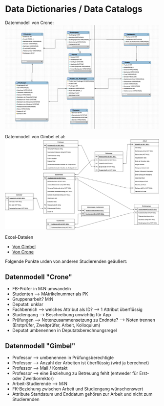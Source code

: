 # Data Dictionaries / Data Catalogs

Datenmodell von Crone:
![Data Model von Crone](./Crone_ERM_Modell%20.jpg)

Datenmodell von Gimbel et al:
![Data Model von Gimbel](./Gimbel_et_al_data_model.png)

Excel-Dateien

* [Von Gimbel](./Gimbel_et_al_normalisierte_tabellen_mit_datenkatalog.xlsx)
* [Von Crone](Crone_data_catalog_V04.xlsx)  

Folgende Punkte urden von anderen Studierenden geäußert:

## Datenmodell "Crone"

* FB-Prüfer in M:N umwandeln
* Studenten  --> MAtrikelnummer als PK
* Gruppenarbeit? M:N
* Deputat: unklar
* Fachbereich --> welches Attribut als ID? --> 1 Attribut überflüssig
* Studiengang --> Beschreibung unwichtig für App
* Prüfungen --> Notenzusammensetzung zu Endnote? --> Noten trennen (Erstprüfer, Zweitprüfer, Arbeit, Kolloquium)
* Deputat umbenennen in Deputatsberechnungsregel

## Datenmodell "Gimbel"

* Professor --> umbenennen in Prüfungsberechtigte
* Professor --> Anzahl der Arbeiten ist überflüssig (wird ja berechnet)
* Professor --> Mail / Kontakt
* Professor --> eine Beziehung zu Betreuung fehlt (entweder für Erst- oder Zweitkorrektor)
* Arbeit-Studierende --> M:N 
* FK-Beziehung zwischen Arbeit und Studiengang wünschenswert
* Attribute Startdatum und Enddatum gehören zur Arbeit und nicht zum Studierenden
